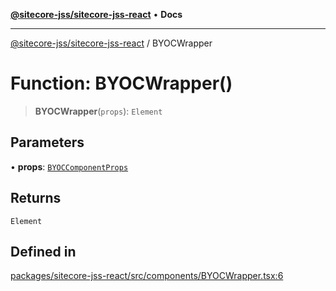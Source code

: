 [**@sitecore-jss/sitecore-jss-react**](../README.md) • **Docs**

***

[@sitecore-jss/sitecore-jss-react](../README.md) / BYOCWrapper

# Function: BYOCWrapper()

> **BYOCWrapper**(`props`): `Element`

## Parameters

• **props**: [`BYOCComponentProps`](../type-aliases/BYOCComponentProps.md)

## Returns

`Element`

## Defined in

[packages/sitecore-jss-react/src/components/BYOCWrapper.tsx:6](https://github.com/Sitecore/jss/blob/b5a46b615f5ff23027c5e9a755573e12c4212373/packages/sitecore-jss-react/src/components/BYOCWrapper.tsx#L6)
